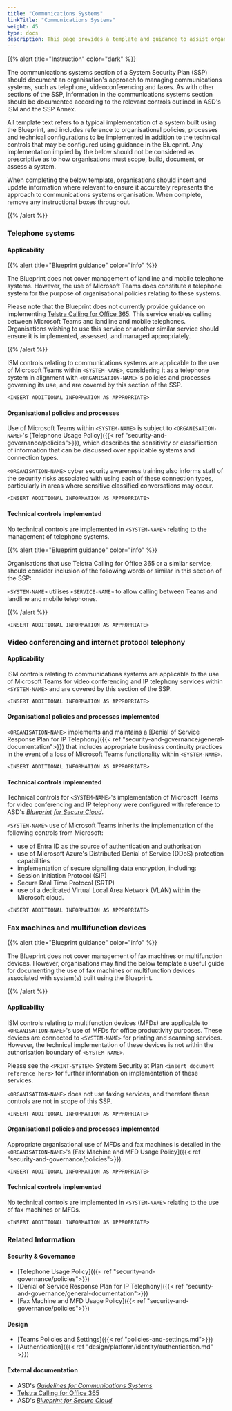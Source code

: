 ```yaml
---
title: "Communications Systems"
linkTitle: "Communications Systems"
weight: 45
type: docs
description: This page provides a template and guidance to assist organisations in documenting their approach to managing communications systems associated with their system(s) built on ASD's Blueprint for Secure Cloud.
---
```


{{% alert title="Instruction" color="dark" %}}

The communications systems section of a System Security Plan (SSP) should document an organisation's approach to managing communications systems, such as telephone, videoconferencing and faxes. As with other sections of the SSP, information in the communications systems section should be documented according to the relevant controls outlined in ASD's ISM and the SSP Annex. 

All template text refers to a typical implementation of a system built using the Blueprint, and includes reference to organisational policies, processes and technical configurations to be implemented in addition to the technical controls that may be configured using guidance in the Blueprint. Any implementation implied by the below should not be considered as prescriptive as to how organisations must scope, build, document, or assess a system.

When completing the below template, organisations should insert and update information where relevant to ensure it accurately represents the approach to communications systems organisation. When complete, remove any instructional boxes throughout. 

{{% /alert %}}

### Telephone systems

#### Applicability

{{% alert title="Blueprint guidance" color="info" %}}

The Blueprint does not cover management of landline and mobile telephone systems. However, the use of Microsoft Teams does constitute a telephone system for the purpose of organisational policies relating to these systems.
  
Please note that the Blueprint does not currently provide guidance on implementing [Telstra Calling for Office 365](https://www.telstra.com.au/small-business/business-software/telstra-calling-for-office-365). This service enables calling between Microsoft Teams and landline and mobile telephones. Organisations wishing to use this service or another similar service should ensure it is implemented, assessed, and managed appropriately.

{{% /alert %}}

ISM controls relating to communications systems are applicable to the use of Microsoft Teams within `<SYSTEM-NAME>`, considering it as a telephone system in alignment with `<ORGANISATION-NAME>`'s policies and processes governing its use, and are covered by this section of the SSP.

`<INSERT ADDITIONAL INFORMATION AS APPROPRIATE>`

#### Organisational policies and processes

Use of Microsoft Teams within `<SYSTEM-NAME>` is subject to `<ORGANISATION-NAME>`'s [Telephone Usage Policy]({{< ref "security-and-governance/policies">}}), which describes the sensitivity or classification of information that can be discussed over applicable systems and connection types.

`<ORGANISATION-NAME>` cyber security awareness training also informs staff of the security risks associated with using each of these connection types, particularly in areas where sensitive classified conversations may occur.

`<INSERT ADDITIONAL INFORMATION AS APPROPRIATE>`

#### Technical controls implemented

No technical controls are implemented in `<SYSTEM-NAME>` relating to the management of telephone systems.

{{% alert title="Blueprint guidance" color="info" %}}

Organisations that use Telstra Calling for Office 365 or a similar service, should consider inclusion of the following words or similar in this section of the SSP: 

`<SYSTEM-NAME>` utilises `<SERVICE-NAME>` to allow calling between Teams and landline and mobile telephones. 

{{% /alert %}}

`<INSERT ADDITIONAL INFORMATION AS APPROPRIATE>`

### Video conferencing and internet protocol telephony

#### Applicability

ISM controls relating to communications systems are applicable to the use of Microsoft Teams for video conferencing and IP telephony services within `<SYSTEM-NAME>` and are covered by this section of the SSP.

`<INSERT ADDITIONAL INFORMATION AS APPROPRIATE>`

#### Organisational policies and processes implemented

`<ORGANISATION-NAME>` implements and maintains a [Denial of Service Response Plan for IP Telephony]({{< ref "security-and-governance/general-documentation">}}) that includes appropriate business continuity practices in the event of a loss of Microsoft Teams functionality within `<SYSTEM-NAME>`.

`<INSERT ADDITIONAL INFORMATION AS APPROPRIATE>`

#### Technical controls implemented

Technical controls for `<SYSTEM-NAME>`'s implementation of Microsoft Teams for video conferencing and IP telephony were configured with reference to ASD's [*Blueprint for Secure Cloud*](https://blueprint.asd.gov.au).

`<SYSTEM-NAME>` use of Microsoft Teams inherits the implementation of the following controls from Microsoft:

* use of Entra ID as the source of authentication and authorisation
* use of Microsoft Azure's Distributed Denial of Service (DDoS) protection capabilities
* implementation of secure signalling data encryption, including:
* Session Initiation Protocol (SIP) 
* Secure Real Time Protocol (SRTP)
* use of a dedicated Virtual Local Area Network (VLAN) within the Microsoft cloud.

`<INSERT ADDITIONAL INFORMATION AS APPROPRIATE>`

### Fax machines and multifunction devices

{{% alert title="Blueprint guidance" color="info" %}}

The Blueprint does not cover management of fax machines or multifunction devices. However, organisations may find the below template a useful guide for documenting the use of fax machines or multifunction devices associated with system(s) built using the Blueprint.

{{% /alert %}}

#### Applicability

ISM controls relating to multifunction devices (MFDs) are applicable to `<ORGANISATION-NAME>`'s use of MFDs for office productivity purposes. These devices are connected to `<SYSTEM-NAME>` for printing and scanning services. However, the technical implementation of these devices is not within the authorisation boundary of `<SYSTEM-NAME>`.

Please see the `<PRINT-SYSTEM>` System Security at Plan `<insert document reference here>` for further information on implementation of these services.

`<ORGANISATION-NAME>` does not use faxing services, and therefore these controls are not in scope of this SSP.

`<INSERT ADDITIONAL INFORMATION AS APPROPRIATE>`

#### Organisational policies and processes implemented

Appropriate organisational use of MFDs and fax machines is detailed in the `<ORGANISATION-NAME>`'s [Fax Machine and MFD Usage Policy]({{< ref "security-and-governance/policies">}}).

`<INSERT ADDITIONAL INFORMATION AS APPROPRIATE>`

#### Technical controls implemented

No technical controls are implemented in `<SYSTEM-NAME>` relating to the use of fax machines or MFDs.

`<INSERT ADDITIONAL INFORMATION AS APPROPRIATE>`

### Related Information

#### Security & Governance

* [Telephone Usage Policy]({{< ref "security-and-governance/policies">}})
* [Denial of Service Response Plan for IP Telephony]({{< ref "security-and-governance/general-documentation">}})
* [Fax Machine and MFD Usage Policy]({{< ref "security-and-governance/policies">}})

#### Design

* [Teams Policies and Settings]({{< ref "policies-and-settings.md">}})
* [Authentication]({{< ref "design/platform/identity/authentication.md" >}})

#### External documentation

* ASD's [*Guidelines for Communications Systems*](https://www.cyber.gov.au/resources-business-and-government/essential-cyber-security/ism/cyber-security-guidelines/guidelines-communications-systems)
* [Telstra Calling for Office 365](https://www.telstra.com.au/small-business/business-software/telstra-calling-for-office-365)
* ASD's [*Blueprint for Secure Cloud*](https://blueprint.asd.gov.au)